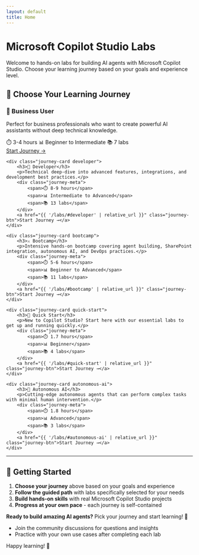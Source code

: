```yaml
---
layout: default
title: Home
---
```


# Microsoft Copilot Studio Labs

Welcome to hands-on labs for building AI agents with Microsoft Copilot Studio. Choose your learning journey based on your goals and experience level.

## 🎯 **Choose Your Learning Journey**

<div class="journey-cards">
    <div class="journey-card business-user">
        <h3>💼 Business User</h3>
        <p>Perfect for business professionals who want to create powerful AI assistants without deep technical knowledge.</p>
        <div class="journey-meta">
            <span>⏱️ 3-4 hours</span>
            <span>📊 Beginner to Intermediate</span>
            <span>📚 7 labs</span>
        </div>
        <a href="{{ '/labs/#business-user' | relative_url }}" class="journey-btn">Start Journey →</a>
    </div>
    
    <div class="journey-card developer">
        <h3>🔧 Developer</h3>
        <p>Technical deep-dive into advanced features, integrations, and development best practices.</p>
        <div class="journey-meta">
            <span>⏱️ 8-9 hours</span>
            <span>📊 Intermediate to Advanced</span>
            <span>📚 13 labs</span>
        </div>
        <a href="{{ '/labs/#developer' | relative_url }}" class="journey-btn">Start Journey →</a>
    </div>
    
    <div class="journey-card bootcamp">
        <h3>⚔️ Bootcamp</h3>
        <p>Intensive hands-on bootcamp covering agent building, SharePoint integration, autonomous AI, and DevOps practices.</p>
        <div class="journey-meta">
            <span>⏱️ 5-6 hours</span>
            <span>📊 Beginner to Advanced</span>
            <span>📚 11 labs</span>
        </div>
        <a href="{{ '/labs/#bootcamp' | relative_url }}" class="journey-btn">Start Journey →</a>
    </div>
    
    <div class="journey-card quick-start">
        <h3>🚀 Quick Start</h3>
        <p>New to Copilot Studio? Start here with our essential labs to get up and running quickly.</p>
        <div class="journey-meta">
            <span>⏱️ 1.7 hours</span>
            <span>📊 Beginner</span>
            <span>📚 4 labs</span>
        </div>
        <a href="{{ '/labs/#quick-start' | relative_url }}" class="journey-btn">Start Journey →</a>
    </div>
    
    <div class="journey-card autonomous-ai">
        <h3>🤖 Autonomous AI</h3>
        <p>Cutting-edge autonomous agents that can perform complex tasks with minimal human intervention.</p>
        <div class="journey-meta">
            <span>⏱️ 1.8 hours</span>
            <span>📊 Advanced</span>
            <span>📚 3 labs</span>
        </div>
        <a href="{{ '/labs/#autonomous-ai' | relative_url }}" class="journey-btn">Start Journey →</a>
    </div>
</div>

---

## 🎯 **Getting Started**

1. **Choose your journey** above based on your goals and experience
2. **Follow the guided path** with labs specifically selected for your needs
3. **Build hands-on skills** with real Microsoft Copilot Studio projects
4. **Progress at your own pace** - each journey is self-contained

**Ready to build amazing AI agents?** Pick your journey and start learning! 🎉

- Join the community discussions for questions and insights
- Practice with your own use cases after completing each lab

Happy learning! 🎉
